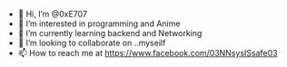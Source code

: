 - 👋 Hi, I’m @0xE707
- 👀 I’m interested in programming and Anime
- 🌱 I’m currently learning backend and Networking
- 💞️ I’m looking to collaborate on ..myseilf 
- 📫 How to reach me at https://www.facebook.com/03NNsysISsafe03

<!---
0xE707/0xE707 is a ✨ special ✨ repository because its `README.md` (this file) appears on your GitHub profile.
You can click the Preview link to take a look at your changes.
--->
